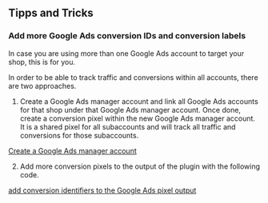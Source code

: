 ## Tipps and Tricks

### Add more Google Ads conversion IDs and conversion labels

In case you are using more than one Google Ads account to target your shop, this is for you. 

In order to be able to track traffic and conversions within all accounts, there are two approaches. 

1. Create a Google Ads manager account and link all Google Ads accounts for that shop under that Google Ads manager account. Once done, create a conversion pixel within the new Google Ads manager account. It is a shared pixel for all subaccounts and will track all traffic and conversions for those subaccounts. 

[Create a Google Ads manager account](https://support.google.com/google-ads/answer/7459399)

2. Add more conversion pixels to the output of the plugin with the following code. 

<!-- [LABEL](https://gist.github.com/alewolf/d49a788da470de69dc9c6bc60fbef352 ':include :type=code') -->

[add conversion identifiers to the Google Ads pixel output](https://gist.githubusercontent.com/alewolf/d49a788da470de69dc9c6bc60fbef352/raw/wgact_conversion_identifiers.php ':include :type=code')